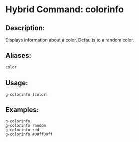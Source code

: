 # Hybrid Command: colorinfo

## Description:
Displays information about a color. Defaults to a random color.

## Aliases:
    color

## Usage:
    g-colorinfo [color]

## Examples:
    g-colorinfo
    g-colorinfo random
    g-colorinfo red
    g-colorinfo #00ff00ff